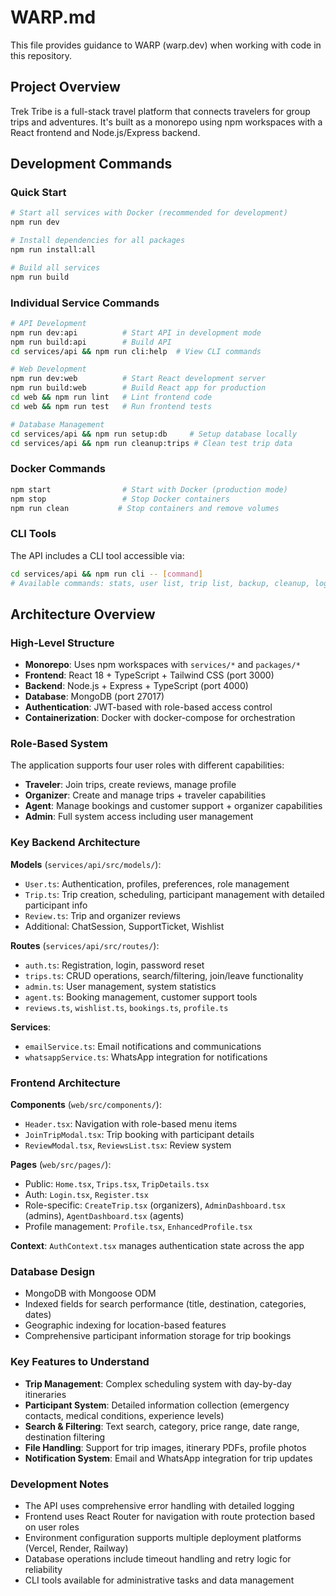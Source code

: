 # WARP.md

This file provides guidance to WARP (warp.dev) when working with code in this repository.

## Project Overview

Trek Tribe is a full-stack travel platform that connects travelers for group trips and adventures. It's built as a monorepo using npm workspaces with a React frontend and Node.js/Express backend.

## Development Commands

### Quick Start
```bash
# Start all services with Docker (recommended for development)
npm run dev

# Install dependencies for all packages
npm run install:all

# Build all services
npm run build
```

### Individual Service Commands
```bash
# API Development
npm run dev:api          # Start API in development mode
npm run build:api        # Build API
cd services/api && npm run cli:help  # View CLI commands

# Web Development  
npm run dev:web          # Start React development server
npm run build:web        # Build React app for production
cd web && npm run lint   # Lint frontend code
cd web && npm run test   # Run frontend tests

# Database Management
cd services/api && npm run setup:db     # Setup database locally
cd services/api && npm run cleanup:trips # Clean test trip data
```

### Docker Commands
```bash
npm start                # Start with Docker (production mode)
npm stop                 # Stop Docker containers
npm run clean           # Stop containers and remove volumes
```

### CLI Tools
The API includes a CLI tool accessible via:
```bash
cd services/api && npm run cli -- [command]
# Available commands: stats, user list, trip list, backup, cleanup, logs
```

## Architecture Overview

### High-Level Structure
- **Monorepo**: Uses npm workspaces with `services/*` and `packages/*`
- **Frontend**: React 18 + TypeScript + Tailwind CSS (port 3000)
- **Backend**: Node.js + Express + TypeScript (port 4000)
- **Database**: MongoDB (port 27017)
- **Authentication**: JWT-based with role-based access control
- **Containerization**: Docker with docker-compose for orchestration

### Role-Based System
The application supports four user roles with different capabilities:
- **Traveler**: Join trips, create reviews, manage profile
- **Organizer**: Create and manage trips + traveler capabilities  
- **Agent**: Manage bookings and customer support + organizer capabilities
- **Admin**: Full system access including user management

### Key Backend Architecture

**Models** (`services/api/src/models/`):
- `User.ts`: Authentication, profiles, preferences, role management
- `Trip.ts`: Trip creation, scheduling, participant management with detailed participant info
- `Review.ts`: Trip and organizer reviews
- Additional: ChatSession, SupportTicket, Wishlist

**Routes** (`services/api/src/routes/`):
- `auth.ts`: Registration, login, password reset
- `trips.ts`: CRUD operations, search/filtering, join/leave functionality
- `admin.ts`: User management, system statistics
- `agent.ts`: Booking management, customer support tools
- `reviews.ts`, `wishlist.ts`, `bookings.ts`, `profile.ts`

**Services**:
- `emailService.ts`: Email notifications and communications
- `whatsappService.ts`: WhatsApp integration for notifications

### Frontend Architecture

**Components** (`web/src/components/`):
- `Header.tsx`: Navigation with role-based menu items
- `JoinTripModal.tsx`: Trip booking with participant details
- `ReviewModal.tsx`, `ReviewsList.tsx`: Review system

**Pages** (`web/src/pages/`):
- Public: `Home.tsx`, `Trips.tsx`, `TripDetails.tsx`
- Auth: `Login.tsx`, `Register.tsx`
- Role-specific: `CreateTrip.tsx` (organizers), `AdminDashboard.tsx` (admins), `AgentDashboard.tsx` (agents)
- Profile management: `Profile.tsx`, `EnhancedProfile.tsx`

**Context**: `AuthContext.tsx` manages authentication state across the app

### Database Design
- MongoDB with Mongoose ODM
- Indexed fields for search performance (title, destination, categories, dates)
- Geographic indexing for location-based features
- Comprehensive participant information storage for trip bookings

### Key Features to Understand
- **Trip Management**: Complex scheduling system with day-by-day itineraries
- **Participant System**: Detailed information collection (emergency contacts, medical conditions, experience levels)
- **Search & Filtering**: Text search, category, price range, date range, destination filtering
- **File Handling**: Support for trip images, itinerary PDFs, profile photos
- **Notification System**: Email and WhatsApp integration for trip updates

### Development Notes
- The API uses comprehensive error handling with detailed logging
- Frontend uses React Router for navigation with route protection based on user roles
- Environment configuration supports multiple deployment platforms (Vercel, Render, Railway)
- Database operations include timeout handling and retry logic for reliability
- CLI tools available for administrative tasks and data management